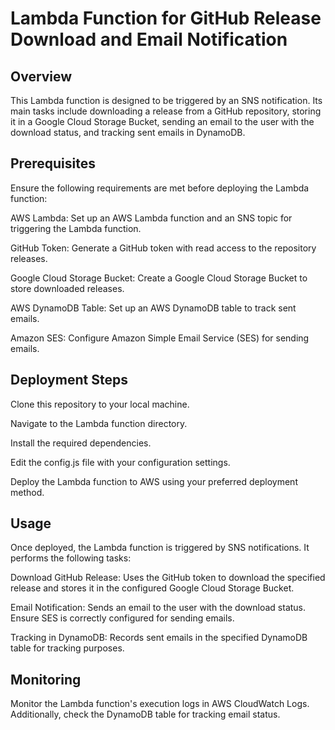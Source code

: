 # Lambda Function for GitHub Release Download and Email Notification

## Overview
This Lambda function is designed to be triggered by an SNS notification. Its main tasks include downloading a release from a GitHub repository, storing it in a Google Cloud Storage Bucket, sending an email to the user with the download status, and tracking sent emails in DynamoDB.

## Prerequisites
Ensure the following requirements are met before deploying the Lambda function:

AWS Lambda: Set up an AWS Lambda function and an SNS topic for triggering the Lambda function.

GitHub Token: Generate a GitHub token with read access to the repository releases.

Google Cloud Storage Bucket: Create a Google Cloud Storage Bucket to store downloaded releases.

AWS DynamoDB Table: Set up an AWS DynamoDB table to track sent emails.

Amazon SES: Configure Amazon Simple Email Service (SES) for sending emails.

## Deployment Steps
Clone this repository to your local machine.

Navigate to the Lambda function directory.

Install the required dependencies.

Edit the config.js file with your configuration settings.

Deploy the Lambda function to AWS using your preferred deployment method.

## Usage
Once deployed, the Lambda function is triggered by SNS notifications. It performs the following tasks:

Download GitHub Release: Uses the GitHub token to download the specified release and stores it in the configured Google Cloud Storage Bucket.

Email Notification: Sends an email to the user with the download status. Ensure SES is correctly configured for sending emails.

Tracking in DynamoDB: Records sent emails in the specified DynamoDB table for tracking purposes.

## Monitoring
Monitor the Lambda function's execution logs in AWS CloudWatch Logs. Additionally, check the DynamoDB table for tracking email status.

